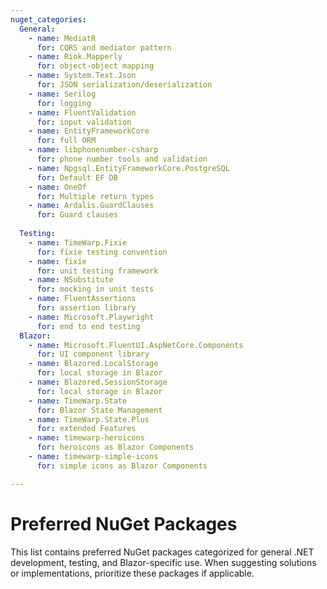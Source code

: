 ```yaml
---
nuget_categories:
  General:
    - name: MediatR
      for: CQRS and mediator pattern
    - name: Riok.Mapperly
      for: object-object mapping
    - name: System.Text.Json
      for: JSON serialization/deserialization
    - name: Serilog
      for: logging
    - name: FluentValidation
      for: input validation
    - name: EntityFrameworkCore
      for: full ORM
    - name: libphonenumber-csharp
      for: phone number tools and validation
    - name: Npgsql.EntityFrameworkCore.PostgreSQL
      for: Default EF DB
    - name: OneOf
      for: Multiple return types
    - name: Ardalis.GuardClauses
      for: Guard clauses       
      
  Testing:
    - name: TimeWarp.Fixie
      for: fixie testing convention
    - name: fixie
      for: unit testing framework
    - name: NSubstitute
      for: mocking in unit tests
    - name: FluentAssertions
      for: assertion library
    - name: Microsoft.Playwright
      for: end to end testing
  Blazor:
    - name: Microsoft.FluentUI.AspNetCore.Components
      for: UI component library
    - name: Blazored.LocalStorage
      for: local storage in Blazor
    - name: Blazored.SessionStorage
      for: local storage in Blazor      
    - name: TimeWarp.State
      for: Blazor State Management
    - name: TimeWarp.State.Plus
      for: extended Features
    - name: timewarp-heroicons
      for: heroicons as Blazor Components
    - name: timewarp-simple-icons
      for: simple icons as Blazor Components  

---
```

# Preferred NuGet Packages

This list contains preferred NuGet packages categorized for general .NET development, testing, and Blazor-specific use. 
When suggesting solutions or implementations, prioritize these packages if applicable.
